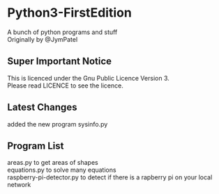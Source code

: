 # Python3-FirstEdition
A bunch of python programs and stuff  
Originally by @JymPatel

## Super Important Notice
This is licenced under the Gnu Public Licence Version 3.  
Please read LICENCE to see the licence.

## Latest Changes
added the new program sysinfo.py

## Program List
areas.py to get areas of shapes  
equations.py to solve many equations  
raspberry-pi-detector.py to detect if there is a rapberry pi on your local network
